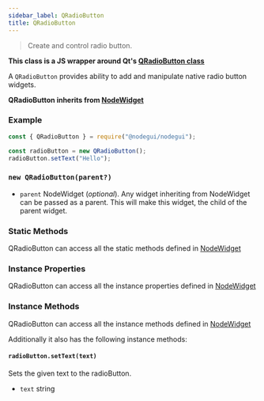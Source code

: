 ```yaml
---
sidebar_label: QRadioButton
title: QRadioButton
---
```


> Create and control radio button.

**This class is a JS wrapper around Qt's [QRadioButton class](https://doc.qt.io/qt-5/qradiobutton.html)**

A `QRadioButton` provides ability to add and manipulate native radio button widgets.

**QRadioButton inherits from [NodeWidget](api/NodeWidget.md)**

### Example

```javascript
const { QRadioButton } = require("@nodegui/nodegui");

const radioButton = new QRadioButton();
radioButton.setText("Hello");
```

### `new QRadioButton(parent?)`

- `parent` NodeWidget (_optional_). Any widget inheriting from NodeWidget can be passed as a parent. This will make this widget, the child of the parent widget.

### Static Methods

QRadioButton can access all the static methods defined in [NodeWidget](api/NodeWidget.md)

### Instance Properties

QRadioButton can access all the instance properties defined in [NodeWidget](api/NodeWidget.md)

### Instance Methods

QRadioButton can access all the instance methods defined in [NodeWidget](api/NodeWidget.md)

Additionally it also has the following instance methods:

#### `radioButton.setText(text)`

Sets the given text to the radioButton.

- `text` string
